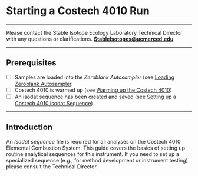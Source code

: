 # Starting a Costech 4010 Run

***

Please contact the Stable Isotope Ecology Laboratory Technical Director with any questions or clarifications. **StableIsotopes@ucmerced.edu**

***

## Prerequisites
- [ ] Samples are loaded into the *Zeroblank Autosampler* (see [Loading Zeroblank Autosampler](). 
- [ ] Costech 4010 is warmed up (see [Warming up the Costech 4010](../costech_EA/warming_up_costech.md))
- [ ] An isodat sequence has been created and saved (see [Setting up a Costech 4010 Isodat Sequence](../isodat/isodat_sequence.md))

*** 

## Introduction

An *Isodat sequence* file is required for all analyses on the Costech 4010 Elemental Combustion System. This guide covers the basics of setting up routine analytical sequences for this instrument. If you need to set up a specialized sequence (e.g., for method development or instrument testing) please consult the Technical Director.
